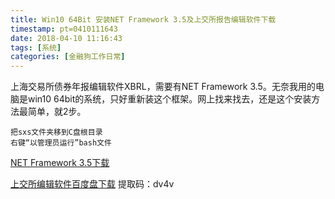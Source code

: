 ```yaml
---
title: Win10 64Bit 安装NET Framework 3.5及上交所报告编辑软件下载
timestamp: pt=0410111643
date: 2018-04-10 11:16:43
tags: [系统]
categories: [金融狗工作日常]
---
```

上海交易所债券年报编辑软件XBRL，需要有NET Framework 3.5。无奈我用的电脑是win10 64bit的系统，只好重新装这个框架。网上找来找去，还是这个安装方法最简单，就2步。
<!--more-->
```
把sxs文件夹移到C盘根目录
右键“以管理员运行”bash文件
```

[NET Framework 3.5下载](https://kentsx-github-1256168505.cos.ap-shanghai.myqcloud.com/attachmet/NET%2BFramework%2B3.5.zip)

[上交所编辑软件百度盘下载](https://pan.baidu.com/s/1dFGMRD3)  提取码：dv4v